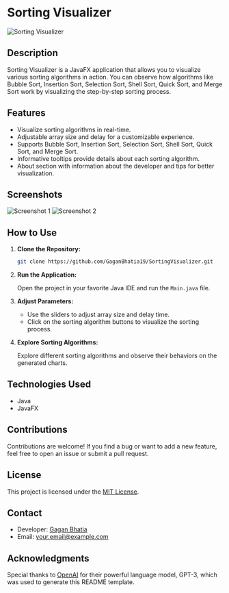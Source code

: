 # Sorting Visualizer

![Sorting Visualizer](path/to/your/image.png)

## Description

Sorting Visualizer is a JavaFX application that allows you to visualize various sorting algorithms in action. You can observe how algorithms like Bubble Sort, Insertion Sort, Selection Sort, Shell Sort, Quick Sort, and Merge Sort work by visualizing the step-by-step sorting process.

## Features

- Visualize sorting algorithms in real-time.
- Adjustable array size and delay for a customizable experience.
- Supports Bubble Sort, Insertion Sort, Selection Sort, Shell Sort, Quick Sort, and Merge Sort.
- Informative tooltips provide details about each sorting algorithm.
- About section with information about the developer and tips for better visualization.

## Screenshots

![Screenshot 1](path/to/screenshot1.png)
![Screenshot 2](path/to/screenshot2.png)

## How to Use

1. **Clone the Repository:**

    ```bash
    git clone https://github.com/GaganBhatia19/SortingVisualizer.git
    ```

2. **Run the Application:**

    Open the project in your favorite Java IDE and run the `Main.java` file.

3. **Adjust Parameters:**

    - Use the sliders to adjust array size and delay time.
    - Click on the sorting algorithm buttons to visualize the sorting process.

4. **Explore Sorting Algorithms:**

    Explore different sorting algorithms and observe their behaviors on the generated charts.

## Technologies Used

- Java
- JavaFX

## Contributions

Contributions are welcome! If you find a bug or want to add a new feature, feel free to open an issue or submit a pull request.

## License

This project is licensed under the [MIT License](LICENSE).

## Contact

- Developer: [Gagan Bhatia](https://github.com/GaganBhatia19)
- Email: your.email@example.com

## Acknowledgments

Special thanks to [OpenAI](https://www.openai.com/) for their powerful language model, GPT-3, which was used to generate this README template.

